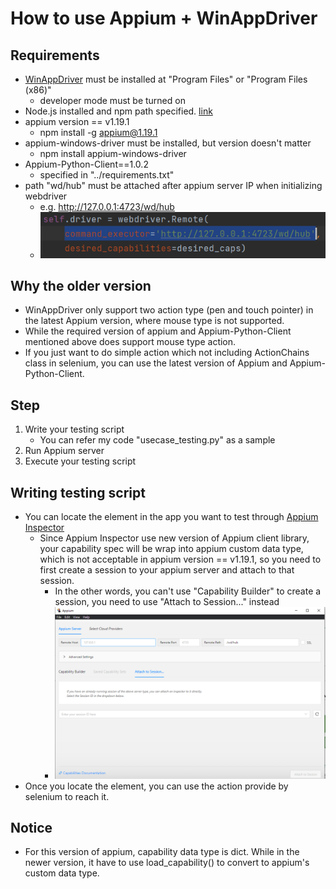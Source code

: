 # How to use Appium + WinAppDriver

## Requirements
- [WinAppDriver](https://github.com/microsoft/WinAppDriver/releases) must be installed at "Program Files" or "Program Files (x86)"
  - developer mode must be turned on
- Node.js installed and npm path specified. [link](https://docs.npmjs.com/downloading-and-installing-node-js-and-npm)
- appium version == v1.19.1
  - npm install -g appium@1.19.1
- appium-windows-driver must be installed, but version doesn't matter 
  - npm install appium-windows-driver
- Appium-Python-Client==1.0.2
  - specified in "../requirements.txt"
- path "wd/hub" must be attached after appium server IP when initializing webdriver
  - e.g. http://127.0.0.1:4723/wd/hub
  - ![img.png](path_example.png)

## Why the older version
- WinAppDriver only support two action type (pen and touch pointer) in the latest Appium version, where mouse type is not supported.
- While the required version of appium and Appium-Python-Client mentioned above does support mouse type action.
- If you just want to do simple action which not including ActionChains class in selenium, you can use the latest version of Appium and Appium-Python-Client. 

## Step
1. Write your testing script
   - You can refer my code "usecase_testing.py" as a sample
2. Run Appium server
3. Execute your testing script

## Writing testing script
- You can locate the element in the app you want to test through [Appium Inspector](https://github.com/appium/appium-inspector/releases)
  - Since Appium Inspector use new version of Appium client library, your capability spec will be wrap into appium custom data type, which is not acceptable in appium version == v1.19.1, so you need to first create a session to your appium server and attach to that session.
    - In the other words, you can't use "Capability Builder" to create a session, you need to use "Attach to Session..." instead 
    - ![img.png](Appium_Inspector.png)
- Once you locate the element, you can use the action provide by selenium to reach it.

## Notice
- For this version of appium, capability data type is dict. While in the newer version, it have to use load_capability() to convert to appium's custom data type.